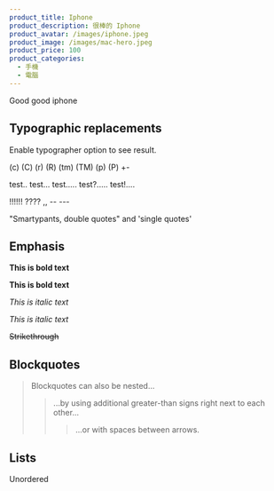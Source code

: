 ```yaml
---
product_title: Iphone
product_description: 很棒的 Iphone
product_avatar: /images/iphone.jpeg
product_image: /images/mac-hero.jpeg
product_price: 100
product_categories:
  - 手機
  - 電腦
---
```

G﻿ood good iphone


## Typographic replacements

Enable typographer option to see result.

(c) (C) (r) (R) (tm) (TM) (p) (P) +-

test.. test... test..... test?..... test!....

!!!!!! ???? ,,  -- ---

"Smartypants, double quotes" and 'single quotes'

## Emphasis

**This is bold text**

**This is bold text**

*This is italic text*

*This is italic text*

~~Strikethrough~~

## Blockquotes

> Blockquotes can also be nested...
>
> > ...by using additional greater-than signs right next to each other...
> >
> > > ...or with spaces between arrows.

## Lists

Unordered
